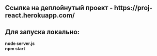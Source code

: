 <h2>Ссылка на деплойнутый проект - https://proj-react.herokuapp.com/<h2>

<h2>Для запуска локально:</h2>

<b>node server.js</b>
<br />
<b>npm start</b>
